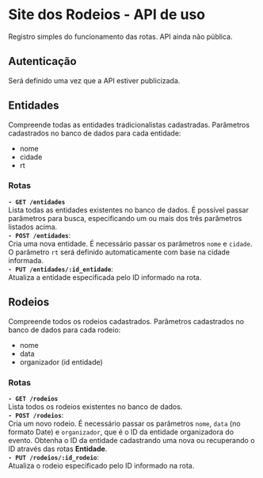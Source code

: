 # Site dos Rodeios - API de uso

Registro simples do funcionamento das rotas. API ainda não pública.

## Autenticação

Será definido uma vez que a API estiver publicizada.

## Entidades

Compreende todas as entidades tradicionalistas cadastradas. Parâmetros cadastrados no banco de dados para cada entidade:

- nome
- cidade
- rt

### Rotas

**`- GET /entidades`**<br />
Lista todas as entidades existentes no banco de dados. É possível passar parâmetros para busca, especificando um ou mais dos três parâmetros listados acima.<br />
**`- POST /entidades`**:<br />
Cria uma nova entidade. É necessário passar os parâmetros `nome` e `cidade`. O parâmetro `rt` será definido automaticamente com base na cidade informada.<br />
**`- PUT /entidades/:id_entidade`**:<br />
Atualiza a entidade especificada pelo ID informado na rota.<br />

## Rodeios

Compreende todos os rodeios cadastrados. Parâmetros cadastrados no banco de dados para cada rodeio:

- nome
- data
- organizador (id entidade)

### Rotas

**`- GET /rodeios`**<br />
Lista todos os rodeios existentes no banco de dados.<br />
**`- POST /rodeios`**:<br />
Cria um novo rodeio. É necessário passar os parâmetros `nome`, `data` (no formato Date) e `organizador`, que é o ID da entidade organizadora do evento. Obtenha o ID da entidade cadastrando uma nova ou recuperando o ID através das rotas **Entidade**.<br />
**`- PUT /rodeios/:id_rodeio`**:<br />
Atualiza o rodeio especificado pelo ID informado na rota.<br />
